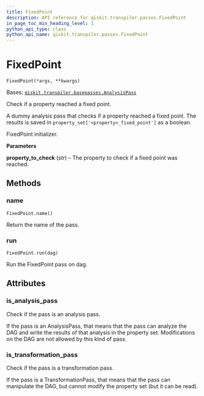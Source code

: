 ```yaml
---
title: FixedPoint
description: API reference for qiskit.transpiler.passes.FixedPoint
in_page_toc_min_heading_level: 1
python_api_type: class
python_api_name: qiskit.transpiler.passes.FixedPoint
---
```


# FixedPoint

<span id="qiskit.transpiler.passes.FixedPoint" />

`FixedPoint(*args, **kwargs)`

Bases: [`qiskit.transpiler.basepasses.AnalysisPass`](qiskit.transpiler.AnalysisPass "qiskit.transpiler.basepasses.AnalysisPass")

Check if a property reached a fixed point.

A dummy analysis pass that checks if a property reached a fixed point. The results is saved in `property_set['<property>_fixed_point']` as a boolean.

FixedPoint initializer.

**Parameters**

**property\_to\_check** (*str*) – The property to check if a fixed point was reached.

## Methods

### name

<span id="qiskit.transpiler.passes.FixedPoint.name" />

`FixedPoint.name()`

Return the name of the pass.

### run

<span id="qiskit.transpiler.passes.FixedPoint.run" />

`FixedPoint.run(dag)`

Run the FixedPoint pass on dag.

## Attributes

<span id="qiskit.transpiler.passes.FixedPoint.is_analysis_pass" />

### is\_analysis\_pass

Check if the pass is an analysis pass.

If the pass is an AnalysisPass, that means that the pass can analyze the DAG and write the results of that analysis in the property set. Modifications on the DAG are not allowed by this kind of pass.

<span id="qiskit.transpiler.passes.FixedPoint.is_transformation_pass" />

### is\_transformation\_pass

Check if the pass is a transformation pass.

If the pass is a TransformationPass, that means that the pass can manipulate the DAG, but cannot modify the property set (but it can be read).


